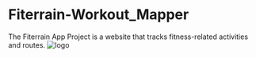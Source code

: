 # Fiterrain-Workout_Mapper
The Fiterrain App Project is a website that tracks fitness-related activities and routes.
![logo](https://user-images.githubusercontent.com/91278648/236152663-24b937d9-fc7e-42f0-8bd1-8d732f3674c5.png)
